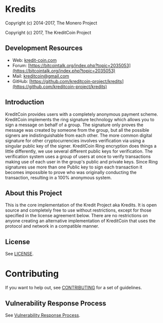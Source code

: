 # Kredits

Copyright (c) 2014-2017, The Monero Project

Copyright (c) 2017, The KreditCoin Project

## Development Resources

- Web: [kredit-coin.com](https://kredit-coin.com)
- Forum: [https://bitcointalk.org/index.php?topic=2035053](https://bitcointalk.org/index.php?topic=2035053)
- Mail: [kreditcoin@gmail.com](mailto:kreditcoin@gmail.com)
- GitHub: [https://github.com/kreditcoin-project/kredits](https://github.com/kreditcoin-project/kredits)

## Introduction

KreditCoin provides users with a completely anonymous payment scheme. KreditCoin implements the ring signature technology which allows you to sign a message on behalf of a group. The signature only proves the message was created by someone from the group, but all the possible signers are indistinguishable from each other. The more common digital signature for other cryptocurrencies involves verification via using a singular public key of the signer. KreditCoin Ring encryption does things a little differently, we use several different public keys for verification. The verification system uses a group of users at once to verify transactions making use of each user in the group's public and private keys. Since Ring signatures use more than one Public key to sign each transaction it becomes impossible to prove who was originally conducting the transaction, resulting in a 100% anonymous system.

## About this Project

This is the core implementation of the Kredit Project aka Kredits. It is open source and completely free to use without restrictions, except for those specified in the license agreement below. There are no restrictions on anyone creating an alternative implementation of KreditCoin that uses the protocol and network in a compatible manner.

## License

See [LICENSE](LICENSE).

# Contributing

If you want to help out, see [CONTRIBUTING](CONTRIBUTING.md) for a set of guidelines.

## Vulnerability Response Process

See [Vulnerability Response Process](VULNERABILITY_RESPONSE_PROCESS.md).


